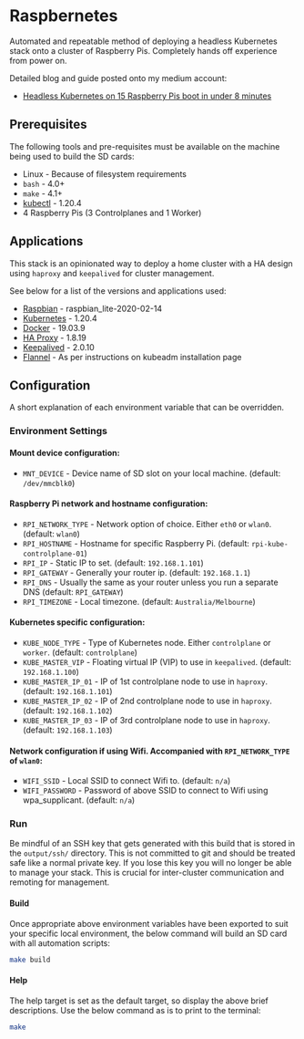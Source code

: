 # Raspbernetes

Automated and repeatable method of deploying a headless Kubernetes stack
onto a cluster of Raspberry Pis. Completely hands off experience from
power on.

Detailed blog and guide posted onto my medium account:
- [Headless Kubernetes on 15 Raspberry Pis boot in under 8 minutes](https://medium.com/@lucas.teligioridis/headless-kubernetes-on-15-raspberry-pis-boot-in-under-8-minutes-808402ea2348)

## Prerequisites

The following tools and pre-requisites must be available on the machine being
used to build the SD cards:

- Linux - Because of filesystem requirements
- `bash` - 4.0+
- `make` - 4.1+
- [kubectl](https://kubernetes.io/docs/tasks/tools/install-kubectl/) - 1.20.4
- 4 Raspberry Pis (3 Controlplanes and 1 Worker)

## Applications

This stack is an opinionated way to deploy a home cluster with a HA design
using `haproxy` and `keepalived` for cluster management.

See below for a list of the versions and applications used:

- [Raspbian](https://downloads.raspberrypi.org/raspbian_lite/images/) - raspbian_lite-2020-02-14
- [Kubernetes](https://kubernetes.io/) - 1.20.4
- [Docker](https://www.docker.com/) - 19.03.9
- [HA Proxy](http://www.haproxy.org/) - 1.8.19
- [Keepalived](https://www.keepalived.org/) - 2.0.10
- [Flannel](https://raw.githubusercontent.com/flannel-io/flannel/v0.13.0/Documentation/kube-flannel.yml) - As per instructions on kubeadm installation page

## Configuration

A short explanation of each environment variable that can be overridden.

### Environment Settings

#### Mount device configuration:

- `MNT_DEVICE` - Device name of SD slot on your local machine. (default: `/dev/mmcblk0`)

#### Raspberry Pi network and hostname configuration:

- `RPI_NETWORK_TYPE` - Network option of choice. Either `eth0` or `wlan0`. (default: `wlan0`)
- `RPI_HOSTNAME` - Hostname for specific Raspberry Pi. (default: `rpi-kube-controlplane-01`)
- `RPI_IP` - Static IP to set. (default: `192.168.1.101`)
- `RPI_GATEWAY` - Generally your router ip. (default: `192.168.1.1`)
- `RPI_DNS` - Usually the same as your router unless you run a separate DNS (default: `RPI_GATEWAY`)
- `RPI_TIMEZONE` - Local timezone. (default: `Australia/Melbourne`)

#### Kubernetes specific configuration:

- `KUBE_NODE_TYPE` - Type of Kubernetes node. Either `controlplane` or `worker`. (default: `controlplane`)
- `KUBE_MASTER_VIP` - Floating virtual IP (VIP) to use in `keepalived`. (default: `192.168.1.100`)
- `KUBE_MASTER_IP_01` - IP of 1st controlplane node to use in `haproxy`. (default: `192.168.1.101`)
- `KUBE_MASTER_IP_02` - IP of 2nd controlplane node to use in `haproxy`. (default: `192.168.1.102`)
- `KUBE_MASTER_IP_03` - IP of 3rd controlplane node to use in `haproxy`. (default: `192.168.1.103`)

#### Network configuration if using Wifi. Accompanied with `RPI_NETWORK_TYPE` of `wlan0`:

- `WIFI_SSID` - Local SSID to connect Wifi to. (default: `n/a`)
- `WIFI_PASSWORD` - Password of above SSID to connect to Wifi using wpa_supplicant. (default: `n/a`)

### Run

Be mindful of an SSH  key that gets generated with this build that is stored in
the `output/ssh/` directory. This is not committed to git and should be treated
safe like a normal private key. If you lose this key you will no longer be able
to manage your stack. This is crucial for inter-cluster communication and
remoting for management.

#### Build

Once appropriate above environment variables have been exported to suit your
specific local environment, the below command will build an SD card with
all automation scripts:

```bash
make build
```

#### Help

The help target is set as the default target, so display the above brief
descriptions. Use the below command as is to print to the terminal:

```bash
make
```
